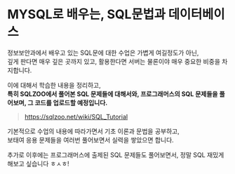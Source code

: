 # MYSQL로 배우는, SQL문법과 데이터베이스

정보보안과에서 배우고 있는 SQL문에 대한 수업은 가볍게 여길정도가 아닌,  
깊게 판다면 매우 깊은 곳까지 있고, 활용한다면 서버는 물론이야 매우 중요한 비중을 차지합니다.

이에 대해서 학습한 내용을 정리하고,  
**특히 SQLZOO에서 풀어본 SQL 문제들에 대해서와, 프로그래머스의 SQL 문제들을 풀어보며, 그 코드를 업로드할 예정입니다.**
> https://sqlzoo.net/wiki/SQL_Tutorial

기본적으로 수업의 내용에 따라가면서 기초 이론과 문법을 공부하고,  
보태여 응용 문제들을 여러번 풀어보면서 실력을 쌓았으면 합니다.

추가로 이후에는 프로그래머스에 출제된 SQL 문제들도 풀어보면서, 정말 SQL 재밌게 해보고 싶습니다 ㅎㅅㅎ!
